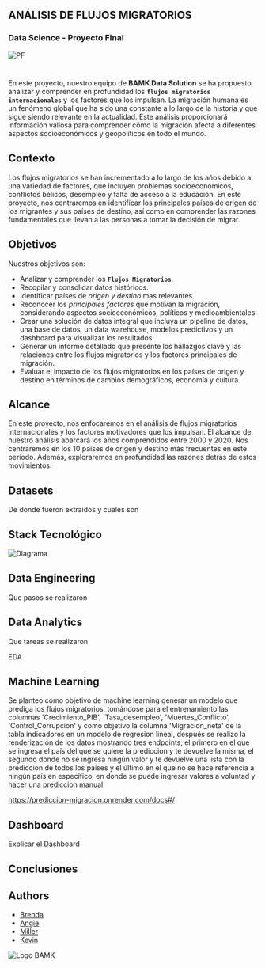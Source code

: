 
## ANÁLISIS DE FLUJOS MIGRATORIOS

### Data Science - Proyecto Final

![PF]()

#

En este proyecto, nuestro equipo de **BAMK Data Solution** se ha propuesto analizar y comprender en profundidad los **`flujos migratorios internacionales`** y los factores que los impulsan. La migración humana es un fenómeno global que ha sido una constante a lo largo de la historia y que sigue siendo relevante en la actualidad. Este análisis proporcionará información valiosa para comprender cómo la migración afecta a diferentes aspectos socioeconómicos y geopolíticos en todo el mundo.


## Contexto

Los flujos migratorios se han incrementado a lo largo de los años debido a una variedad de factores, que incluyen problemas socioeconómicos, conflictos bélicos, desempleo y falta de acceso a la educación. En este proyecto, nos centraremos en identificar los principales países de origen de los migrantes y sus países de destino, así como en comprender las razones fundamentales que llevan a las personas a tomar la decisión de migrar.


## Objetivos

Nuestros objetivos son:

- Analizar y comprender los **`Flujos Migratorios`**.
- Recopilar y consolidar datos históricos.
- Identificar países de *origen y destino* mas relevantes.
- Reconocer los *principales factores* que motivan la migración, considerando aspectos socioeconómicos, políticos y medioambientales.
- Crear una solución de datos integral que incluya un pipeline de datos, una base de datos, un data warehouse, modelos predictivos y un dashboard para visualizar los resultados.
- Generar un informe detallado que presente los hallazgos clave y las relaciones entre los flujos migratorios y los factores principales de migración.
- Evaluar el impacto de los flujos migratorios en los países de origen y destino en términos de cambios demográficos, economía y cultura.


## Alcance

En este proyecto, nos enfocaremos en el análisis de flujos migratorios internacionales y los factores motivadores que los impulsan. El alcance de nuestro análisis abarcará los años comprendidos entre 2000 y 2020. Nos centraremos en los 10 países de origen y destino más frecuentes en este período. Además, exploraremos en profundidad las razones detrás de estos movimientos.

## Datasets

De donde fueron extraidos y cuales son

## Stack Tecnológico

![Diagrama]()

## Data Engineering

Que pasos se realizaron

## Data Analytics

Que tareas se realizaron

EDA 

## Machine Learning

Se planteo como objetivo de machine learning generar un modelo que prediga los flujos migratorios, tomándose para el entrenamiento las columnas 'Crecimiento_PIB', 'Tasa_desempleo', 'Muertes_Conflicto', 'Control_Corrupcion' y como objetivo la columna 'Migracion_neta' de la tabla indicadores en un modelo de regresion lineal, después se realizo la renderización de los datos mostrando tres endpoints, el primero en el que se ingresa el país del que se quiere la prediccion y te devuelve la misma, el segundo donde no se ingresa ningún valor y te devuelve una lista con la prediccion de todos los países y el último en el que no se hace referencia a ningún país en específico, en donde se puede ingresar valores a voluntad y hacer una prediccion manual

https://prediccion-migracion.onrender.com/docs#/

## Dashboard
Explicar el Dashboard

## Conclusiones

## Authors

- [Brenda]()
- [Angie](https://github.com/Angiea18)
- [Miller](https://github.com/Milalex19)
- [Kevin](https://github.com/KevinBonnin)

![Logo BAMK]()